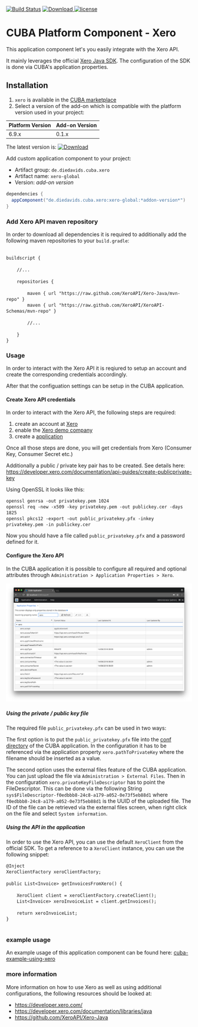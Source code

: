 [![Build Status](https://travis-ci.org/mariodavid/cuba-component-xero.svg?branch=master)](https://travis-ci.org/mariodavid/cuba-component-xero)
[ ![Download](https://api.bintray.com/packages/mariodavid/cuba-components/cuba-component-xero/images/download.svg) ](https://bintray.com/mariodavid/cuba-components/cuba-component-xero/_latestVersion)
[![license](https://img.shields.io/badge/license-Apache%20License%202.0-blue.svg?style=flat)](http://www.apache.org/licenses/LICENSE-2.0)

# CUBA Platform Component - Xero

This application component let's you easily integrate with the Xero API.

It mainly leverages the official [Xero Java SDK](https://github.com/XeroAPI/Xero-Java). The configuration of the SDK is done via CUBA's application properties.


## Installation

1. `xero` is available in the [CUBA marketplace](https://www.cuba-platform.com/marketplace)
2. Select a version of the add-on which is compatible with the platform version used in your project:

| Platform Version | Add-on Version |
| ---------------- | -------------- |
| 6.9.x            | 0.1.x          |


The latest version is: [ ![Download](https://api.bintray.com/packages/mariodavid/cuba-components/cuba-component-xero/images/download.svg) ](https://bintray.com/mariodavid/cuba-components/cuba-component-xero/_latestVersion)

Add custom application component to your project:

* Artifact group: `de.diedavids.cuba.xero`
* Artifact name: `xero-global`
* Version: *add-on version*

```groovy
dependencies {
  appComponent("de.diedavids.cuba.xero:xero-global:*addon-version*")
}
```

### Add Xero API maven repository

In order to download all dependencies it is required to additionally add the following maven repositories to your `build.gradle`:

```

buildscript {
    
    //...
    
    repositories {

        maven { url "https://raw.github.com/XeroAPI/Xero-Java/mvn-repo" }
        maven { url "https://raw.github.com/XeroAPI/XeroAPI-Schemas/mvn-repo" }

        //...
        
    }
}
```

### Usage

In order to interact with the Xero API it is reqiured to setup an account and create the corresponding credentials
accordingly.

After that the configuation settings can be setup in the CUBA application.

#### Create Xero API credentials

In order to interact with the Xero API, the following steps are required:

1. create an account at [Xero](https://www.xero.com/signup/api/)
2. enable the [Xero demo company](https://developer.xero.com/documentation/getting-started/development-accounts/)
3. create a [application](https://api.xero.com/Application)

Once all those steps are done, you will get credentials from Xero (Consumer Key, Consumer Secret etc.)

Additionally a public / private key pair has to be created. See details here:
https://developer.xero.com/documentation/api-guides/create-publicprivate-key

Using OpenSSL it looks like this:
```
openssl genrsa -out privatekey.pem 1024
openssl req -new -x509 -key privatekey.pem -out publickey.cer -days 1825
openssl pkcs12 -export -out public_privatekey.pfx -inkey privatekey.pem -in publickey.cer
```

Now you should have a file called `public_privatekey.pfx` and a password defined for it.


#### Configure the Xero API

In the CUBA application it is possible to configure all required and optional attributes through `Administration > Application Properties > Xero`.
 
![Xero configuration](https://github.com/mariodavid/cuba-component-xero/blob/master/img/1-xero-configuration.png)

##### Using the private / public key file

The required file `public_privatekey.pfx` can be used in two ways:

The first option is to put the `public_privatekey.pfx` file into the [conf directory](https://doc.cuba-platform.com/manual-6.9/conf_dir.html) of the CUBA application.
In the configuration it has to be referenced via the application property `xero.pathToPrivateKey` where the filename
should be inserted as a value.

The second option uses the external files feature of the CUBA application. You can just upload the file via `Administration > External Files`.
Then in the configuration `xero.privateKeyFileDescriptor` has to point the FileDescriptor. This can be done
via the following String `sys$FileDescriptor-f0edbbb8-24c8-a179-a052-0e73f5eb88d1` where `f0edbbb8-24c8-a179-a052-0e73f5eb88d1` is the UUID of the uploaded file.
The ID of the file can be retrieved via the external files screen, when right click on the file and select `System information`.



##### Using the API in the application

In order to use the Xero API, you can use the default `XeroClient` from the official SDK.
To get a reference to a `XeroClient` instance, you can use the following snippet:

```
@Inject
XeroClientFactory xeroClientFactory;

public List<Invoice> getInvoicesFromXero() {

    XeroClient client = xeroClientFactory.createClient();
    List<Invoice> xeroInvoiceList = client.getInvoices();

    return xeroInvoiceList;
}


```


### example usage

An example usage of this application component can be found here: [cuba-example-using-xero](https://github.com/mariodavid/cuba-example-using-xero)


### more information

More information on how to use Xero as well as using additional configurations, the following resources should be looked at:

* https://developer.xero.com/
* https://developer.xero.com/documentation/libraries/java
* https://github.com/XeroAPI/Xero-Java


